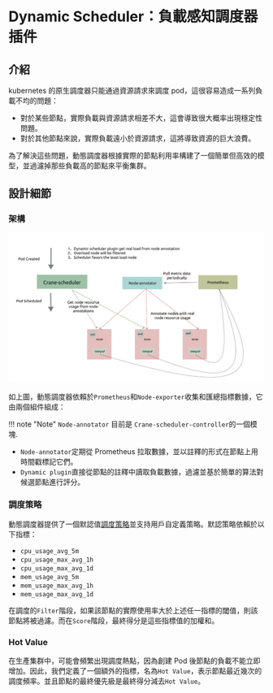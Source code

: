 # Dynamic Scheduler：負載感知調度器插件

## 介紹
kubernetes 的原生調度器只能通過資源請求來調度 pod，這很容易造成一系列負載不均的問題：

- 對於某些節點，實際負載與資源請求相差不大，這會導致很大概率出現穩定性問題。
- 對於其他節點來說，實際負載遠小於資源請求，這將導致資源的巨大浪費。

為了解決這些問題，動態調度器根據實際的節點利用率構建了一個簡單但高效的模型，並過濾掉那些負載高的節點來平衡集群。

## 設計細節

### 架構 
![](./../images/dynamic-scheduler-plugin.png)


如上圖，動態調度器依賴於`Prometheus`和`Node-exporter`收集和匯總指標數據，它由兩個組件組成：

!!! note "Note"
    `Node-annotator` 目前是 `Crane-scheduler-controller`的一個模塊.

- `Node-annotator`定期從 Prometheus 拉取數據，並以註釋的形式在節點上用時間戳標記它們。
- `Dynamic plugin`直接從節點的註釋中讀取負載數據，過濾並基於簡單的算法對候選節點進行評分。

###  調度策略
動態調度器提供了一個默認值[調度策略](../deploy/manifests/policy.yaml)並支持用戶自定義策略。默認策略依賴於以下指標：

- `cpu_usage_avg_5m`
- `cpu_usage_max_avg_1h`
- `cpu_usage_max_avg_1d`
- `mem_usage_avg_5m`
- `mem_usage_max_avg_1h`
- `mem_usage_max_avg_1d`
  
在調度的`Filter`階段，如果該節點的實際使用率大於上述任一指標的閾值，則該節點將被過濾。而在`Score`階段，最終得分是這些指標值的加權和。

### Hot Value

在生產集群中，可能會頻繁出現調度熱點，因為創建 Pod 後節點的負載不能立即增加。因此，我們定義了一個額外的指標，名為`Hot Value`，表示節點最近幾次的調度頻率。並且節點的最終優先級是最終得分減去`Hot Value`。